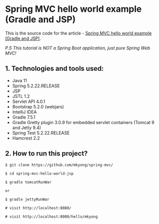 Spring MVC hello world example (Gradle and JSP)
===============================

This is the source code for the article - [Spring MVC hello world example (Gradle and JSP)](https://mkyong.com/spring-mvc/gradle-spring-mvc-web-project-example/).

_P.S This tutorial is NOT a Spring Boot application, just pure Spring Web MVC!_

## 1. Technologies and tools used:
* Java 11
* Spring 5.2.22.RELEASE
* JSP
* JSTL 1.2
* Servlet API 4.0.1
* Bootstrap 5.2.0 (webjars)
* IntelliJ IDEA
* Gradle 7.5.1
* Gradle Gretty plugin 3.0.9 for embedded servlet containers (Tomcat 9 and Jetty 9.4)
* Spring Test 5.2.22.RELEASE
* Hamcrest 2.2

## 2. How to run this project?
```shell
$ git clone https://github.com/mkyong/spring-mvc/

$ cd spring-mvc-hello-world-jsp

$ gradle tomcatRunWar

or

$ gradle jettyRunWar

# visit http://localhost:8080/

# visit http://localhost:8080/hello/mkyong
```
